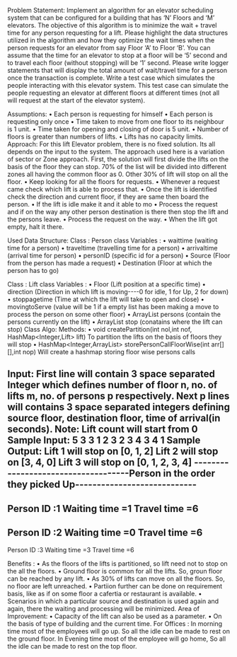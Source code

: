 Problem Statement:
Implement an algorithm for an elevator scheduling system that can be configured for a building that has ‘N’ Floors and ‘M’ elevators. The objective of this algorithm is to minimize the wait + travel time for any person requesting for a lift. 
Please highlight the data structures utilized in the algorithm and how they optimize the wait times when the person requests for an elevator from say Floor ‘A’ to Floor ‘B’.
You can assume that the time for an elevator to stop at a floor will be ‘5’ second and to travel each floor (without stopping) will be ‘1’ second. Please write logger statements that will display the total amount of wait/travel time for a person once the transaction is complete. 
Write a test case which simulates the people interacting with this elevator system. This test case can simulate the people requesting an elevator at different floors at different times (not all will request at the start of the elevator system).

Assumptions:
•	Each person is requesting for himself
•	Each person is requesting only once
•	Time taken to move from one floor to its neighbour is 1 unit.
•	Time taken for opening and closing of door is 5 unit.
•	Number of floors is greater than numbers of lifts.
•	Lifts has no capacity limits.
Approach:
For this lift Elevator problem, there is no fixed solution. Its all depends on the input to the system. The approach used here is a variation of sector or Zone approach. First, the solution will first divide the lifts on the basis of the floor they can stop. 70% of the list will be divided into different zones all having the common floor as 0. Other 30% of lift will stop on all the floor.
•	Keep looking for all the floors for requests.
•	Whenever a request came check which lift is able to process that.
•	Once the lift is identified check the direction and current floor, if they are same then board the person.
•	If the lift is idle make it and it able to mo
•	Process the request and if on the way any other person destination is there then stop the lift and the persons leave.
•	Process the request on the way.
•	When the lift got empty, halt it there.


Used Data Structure:
Class : Person
         class  Variables :
•	waittime    (waiting time for a person)
•	traveltime   (travelling time for a person)
•	arrivaltime  (arrival time for person)
•	personID   (specific id for a person)
•	Source (Floor from the person has made a request)
•	Destination (Floor at which the person has to go) 
 
Class : Lift
         class  Variables :
•	Floor   (Lift position at a specific time)
•	direction   (Direction in which lift is moving----0 for idle, 1 for Up, 2 for down)
•	stoppagetime  (Time at which the lift will take to open and close)
•	movingtoServe   (value will be 1 if a empty list has been making a move to process the person on some other floor)
•	ArrayList<Persons> persons (contain the persons currently on the lift)
•	ArrayList<Integers> stop (conatains where the lift can stop) 
Class Algo:
        Methods:
•	void createPartition(int nol,int nof, HashMap<Integer,Lift> lift)
To partition the lifts on the basis of floors they will stop
•	HashMap<Integer,ArrayList<Person>> storePersonCallFloorWise(int arr[][],int nop)
Will create a hashmap storing floor wise persons calls

Input:
First line will contain 3 space separated Integer which defines number of floor n, no. of lifts m, no. of persons p respectively. Next p lines will contains 3 space separated integers defining source floor, destination floor, time of arrival(in seconds).
Note: Lift count will start from 0
Sample Input:
5 3 3
1 2 3
2 3 4
3 4 1
Sample Output:
Lift 1 will stop on [0, 1, 2]
Lift 2 will stop on [3, 4, 0]
Lift 3 will stop on [0, 1, 2, 3, 4]
------------------------------------Person in the order they picked Up----------------------------
------------------------------------------------------------------------------------------
Person ID :1
Waiting time =1
Travel time =6
------------------------------------------------------------------------------------------
Person ID :2
Waiting time =0
Travel time =6
------------------------------------------------------------------------------------------
Person ID :3
Waiting time =3
Travel time =6

Benefits :
•	As the floors of the lifts is partitioned, so lift need not to stop on the all the floors.
•	Ground floor is common for all the lifts. So, groun floor can be reached by any lift.
•	As 30% of lifts can move on all the floors. So, no floor are left unreached.
•	Partiion further can be done on requirement basis, like as if on some floor a cafertia or restaurant is available.
•	Scenarios in which a particular source and destination is used again and again, there the waiting and processing will be minimized.
Area of Improvement:
•	Capacity of the lift can also be used as a parameter.
•	On the basis of type of building and the current time.
For Offices : In morning time most of the employees will go up. So all the idle can be made to rest on the ground floor.
In Evening time most of the employee will go home, So all the idle can be made to rest on the top floor.




